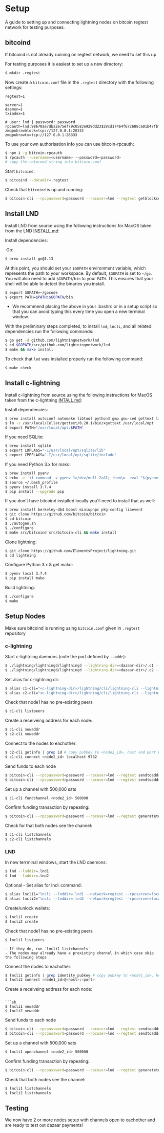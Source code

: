 
# Setup
A guide to setting up and connecting lightning nodes on bitcoin regtest network for testing purposes.

## bitcoind
If bitcoind is not already running on regtest network, we need to set this up.

For testing purposes it is easiest to set up a new directory:
```sh
$ mkdir .regtest
```

Now create a `bitcoin.conf` file in the `.regtest` directory with the following settings:
```
regtest=1

server=1
daemon=1
txindex=1

# user: lnd | password: password
rpcauth=lnd:98670aa7dba2e75ef79c0583e929dd23$29cd17464f672688ca01b47fbf6bdfe49352cb8e90937dee7de0ddd76dc33e0d 
zmqpubrawblock=tcp://127.0.0.1:28332
zmqpubrawtx=tcp://127.0.0.1:28333
```

To use your own authorisation info you can use bitcoin-rpcauth:
```sh
$ npm i -g bitcoin-rpcauth
$ rpcauth --username=<username> --password=<password>
# copy the returned string into bitcoin.conf
``` 

Start `bitcoind`:
```sh
$ bitcoind --datadir=.regtest
```

Check that `bitcoind` is up and running:
```sh
$ bitcoin-cli --rpcpassword=password --rpcuser=lnd --regtest getblockcount # should be 0 at this point
```

## Install LND

Install LND from source using the following instructions for MacOS taken from the LND [INSTALL.md](https://github.com/lightningnetwork/lnd/blob/master/docs/INSTALL.md):

Install dependencies:

​	Go:

```sh
$ brew install go@1.13
```

At this point, you should set your `$GOPATH` environment variable, which represents the path to your workspace. By default, `$GOPATH` is set to `~/go`. You will also need to add `$GOPATH/bin` to your `PATH`. This ensures that your shell will be able to detect the binaries you install.

```sh
$ export GOPATH=~/gocode
$ export PATH=$PATH:$GOPATH/bin
```

- We recommend placing the above in your .bashrc or in a setup script so that you can avoid typing this every time you open a new terminal window.

With the preliminary steps completed, to install `lnd`, `lncli`, and all related dependencies run the following commands:

```sh
$ go get -d github.com/lightningnetwork/lnd
$ cd $GOPATH/src/github.com/lightningnetwork/lnd
$ make && make install
```

To check that `lnd` was installed properly run the following command:

```sh
$ make check
```

## Install c-lightning

 Install c-lightning from source using the following instructions for MacOS taken from the c-lightning [INTALL.md](https://github.com/ElementsProject/lightning/blob/master/doc/INSTALL.md):

Install dependencies: 

```sh
$ brew install autoconf automake libtool python3 gmp gnu-sed gettext libsodium
$ ln -s /usr/local/Cellar/gettext/0.20.1/bin/xgettext /usr/local/opt
$ export PATH="/usr/local/opt:$PATH"
```

If you need SQLite:

```sh
$ brew install sqlite
$ export LDFLAGS="-L/usr/local/opt/sqlite/lib"
$ export CPPFLAGS="-I/usr/local/opt/sqlite/include"
```

If you need Python 3.x for mako:

```sh
$ brew install pyenv
$ echo -e 'if command -v pyenv 1>/dev/null 2>&1; then\n  eval "$(pyenv init -)"\nfi' >> ~/.bash_profile
$ source ~/.bash_profile
$ pyenv install 3.7.4
$ pip install --upgrade pip
```

If you don't have bitcoind installed locally you'll need to install that as well:

```sh
$ brew install berkeley-db4 boost miniupnpc pkg-config libevent
$ git clone https://github.com/bitcoin/bitcoin
$ cd bitcoin
$ ./autogen.sh
$ ./configure
$ make src/bitcoind src/bitcoin-cli && make install
```

Clone lightning:

```sh
$ git clone https://github.com/ElementsProject/lightning.git
$ cd lightning
```

Configure Python 3.x & get mako:

```sh
$ pyenv local 3.7.4
$ pip install mako
```

Build lightning:

```sh
$ ./configure
$ make
```

## Setup Nodes

Make sure bitcoind is running using `bitcoin.conf` given in `.regtest` repository

### c-lightning

Start c-lightning daemons (note the port defined by `--addr`):

```sh
$ ./lightning/lightningd/lightningd --lightning-dir=<dazaar-dir>/.c1 --bitcoin-rpcuser=lnd --bitcoin-rpcpassword=password --network=regtest --log-level=debug --daemon --addr=localhost:9733
$ ./lightning/lightningd/lightningd --lightning-dir=<dazaar-dir>/.c2 --bitcoin-rpcuser=lnd --bitcoin-rpcpassword=password --network=regtest --log-level=debug --daemon --addr=localhost:9732
```

Set alias for c-lightning cli:

```sh
$ alias c1-cli="<c-lightning-dir>/lightning/cli/lightning-cli --lightning-dir=<dazaar-dir>/.c1 --network=regtest"
$ alias c2-cli="<c-lightning-dir>/lightning/cli/lightning-cli --lightning-dir=<dazaar-dir>/.c2 --network=regtest"
```

Check that node1 has no pre-existing peers

```sh
$ c1-cli listpeers
```

Create a receiveing address for each node:

```sh
$ c1-cli newaddr
$ c2-cli newaddr
```

Connect to the nodes to eachother:

```sh
$ c2-cli getinfo | grep id # copy pubkey to <node2_id>, host and port were defined when the daemon was initiated
$ c1-cli connect <node2_id> localhost 9732
```

Send funds to each node

```sh
$ bitcoin-cli --rpcpassword=password --rpcuser=lnd --regtest sendtoaddress <node1_receive_addr> 100
$ bitcoin-cli --rpcpassword=password --rpcuser=lnd --regtest sendtoaddress <node2_receive_addr> 100
```

Set up a channel with 500,000 sats

```sh
$ c1-cli fundchannel <node2_id> 500000
```

Confirm funding transaction by repeating:

```sh
$ bitcoin-cli --rpcpassword=password --rpcuser=lnd --regtest generatetoaddress 20 <node2_receive_addr
```

Check for that both nodes see the channel:

```sh
$ c1-cli listchannels
$ c2-cli listchannels
```

### LND

In new terrminal windows, start the LND daemons:

```sh
$ lnd --lnddir=.lnd1
$ lnd --lnddir=.lnd2
```

Optional - Set alias for lncli command:

```sh
$ alias lncli1="lncli --lnddir=.lnd1 --network=regtest --rpcserver=localhost:12009"
$ alias lncli2="lncli --lnddir=.lnd2 --network=regtest --rpcserver=localhost:13009"
```

Create/unlock wallets:

```sh
$ lncli1 create
$ lncli2 create
```

Check that node1 has no pre-existing peers

```sh
$ lncli1 listpeers
```

	- If they do, run `lncli1 listchannels`
	- The nodes may already have a prexisting channel in which case skip the following steps

Connect the nodes to eachother:
```sh
$ lncli1 getinfo | grep identity_pubkey # copy pubkey to <node1_id>, host and port may be found in lnd.conf
$ lncli2 connect <node1_id>@<host>:<port>
```

Create a receiveing address for each node:
```

```sh
$ lncli1 newaddr
$ lncli2 newaddr
```

Send funds to each node

```sh
$ bitcoin-cli --rpcpassword=password --rpcuser=lnd --regtest sendtoaddress <node1_receive_addr> 100
$ bitcoin-cli --rpcpassword=password --rpcuser=lnd --regtest sendtoaddress <node2_receive_addr> 100
```

Set up a channel with 500,000 sats

```sh
$ lncli1 openchannel <node2_id> 500000
```

Confirm funding transaction by repeating:

```sh
$ bitcoin-cli --rpcpassword=password --rpcuser=lnd --regtest generatetoaddress 10 <node2_receive_addr
```

Check that both nodes see the channel:

```sh
$ lncli1 listchannels
$ lncli2 listchannels
```

## Testing

We now have 2 or more nodes setup with channels open to eachother and are ready to test out dazaar payments!
